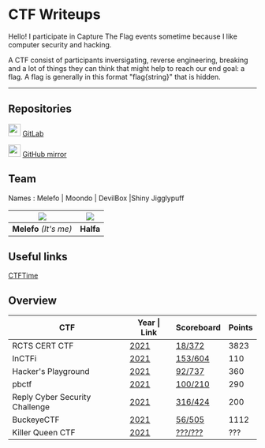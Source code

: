# **CTF Writeups**

Hello! I participate in Capture The Flag events sometime because I like computer security and hacking.

A CTF consist of participants inversigating, reverse engineering, breaking and a lot of things they can think that might help to reach our end goal: a flag. A flag is generally in this format "flag{string}" that is hidden.

---

## Repositories

<img src="https://about.gitlab.com/images/press/logo/svg/gitlab-icon-rgb.svg" width=25> [GitLab](https://gitlab.com/Melefo/ctf-writeups)

<img src="https://github.githubassets.com/images/modules/logos_page/GitHub-Mark.png" width=25> [GitHub mirror](https://github.com/Melefo/CTF-writeups)

## **Team**
Names : Melefo | Moondo | DevilBox |Shiny Jigglypuff

| <img src="https://github.com/melefo.png?size=150" /> | <img src="https://github.com/mllusar.png?size=150" /> |
|:----------------------------------------------------:|:-----------------------------------------------------:|
|               **Melefo** *(It's me)*                 |                       **Halfa**                       |

## Useful links

[CTFTime](https://ctftime.org/)

## **Overview**

|      CTF      |        Year \| Link       |                Scoreboard                 | Points |
| ------------- | ---------------------- | ----------------------------------------- | ------ |
| RCTS CERT CTF | [2021](RCTS_CERT/2021) | [18/372](https://ctftime.org/event/1420/) | 	3823  |
| InCTFi | [2021](InCTFi/2021) | [153/604](https://ctftime.org/event/1370) | 	110  |
| Hacker's Playground | [2021](Hacker's_Playground/2021) | [92/737](https://ctftime.org/event/1396) | 	360  |
| pbctf | [2021](pbctf/2021) | [100/210](https://ctftime.org/event/1371) | 	290  |
| Reply Cyber Security Challenge | [2021](Reply_Cyber_Security_Challenge/2021) | [316/424](https://ctftime.org/event/1436/) | 	200  |
| BuckeyeCTF | [2021](BuckeyeCTF/2021) | [56/505](https://ctftime.org/event/1434) | 	1112  |
| Killer Queen CTF | [2021](Killer_Queen/2021) | [???/???](https://ctftime.org/event/1482) | 	???  |